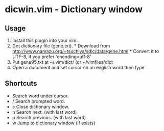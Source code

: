 # dicwin.vim - Dictionary window

## Usage

  1. Install this plugin into your vim.
  2. Get dictionary file (gene.txt).
    * Download from http://www.namazu.org/~tsuchiya/sdic/data/gene.html
    * Convert it to UTF-8, if you prefer 'encoding=utf-8'
  3. Put gene95.txt at ~/.vim/dict/ (or ~/vimfiles/dict
  4. Open a document and set cursor on an english word then type <C-k><C-k>

## Shortcuts

  * <C-k><C-k>  Search word under cursor.
  * <C-k>/      Search prompted word.
  * <C-k>c      Close dictionary window.
  * <C-k>n      Search next. (with last word)
  * <C-k>p      Search previous. (with last word)
  * <C-k>w      Jump to dictionary window (if exists)

<!-- vim:set ts=8 sts=2 sw=2 tw=0 et: -->
